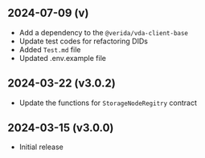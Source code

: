 2024-07-09 (v)
-------------------

- Add a dependency to the `@verida/vda-client-base`
- Update test codes for refactoring DIDs
- Added `Test.md` file
- Updated .env.example file

2024-03-22 (v3.0.2)
-------------------

- Update the functions for `StorageNodeRegitry` contract

2024-03-15 (v3.0.0)
-------------------

- Initial release